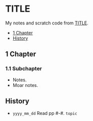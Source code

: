 # TITLE
My notes and scratch code from [TITLE](url).

<!-- MarkdownTOC levels="1,2" -->

- [1 Chapter](#1-chapter)
- [History](#history)

<!-- /MarkdownTOC -->


## 1 Chapter
### 1.1 Subchapter
- Notes.
- Moar notes.


## History
- `yyyy_mm_dd` Read pp #-#. `topic`

